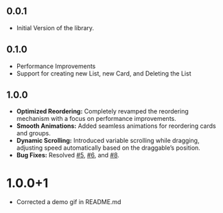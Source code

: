## 0.0.1

* Initial Version of the library.

## 0.1.0

* Performance Improvements
* Support for creating new List, new Card, and Deleting the List

## 1.0.0

- **Optimized Reordering:** Completely revamped the reordering mechanism with a focus on performance improvements.  
- **Smooth Animations:** Added seamless animations for reordering cards and groups.  
- **Dynamic Scrolling:** Introduced variable scrolling while dragging, adjusting speed automatically based on the draggable’s position.  
- **Bug Fixes:** Resolved [#5](https://github.com/1akhanBaheti/FlutterKanbanBoard/issues/5), [#6](https://github.com/1akhanBaheti/FlutterKanbanBoard/issues/6), and [#8](https://github.com/1akhanBaheti/FlutterKanbanBoard/issues/8).  

# 1.0.0+1
- Corrected a demo gif in README.md